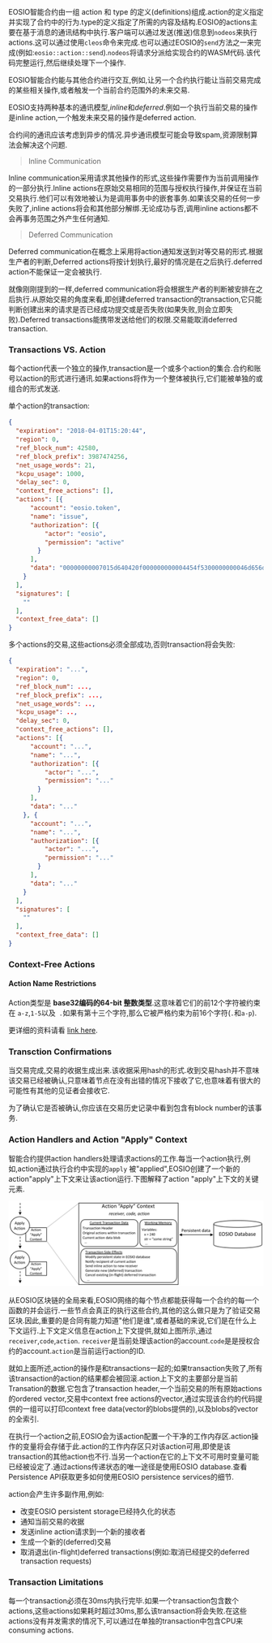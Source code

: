  EOSIO智能合约由一组 action 和 type 的定义(definitions)组成.action的定义指定并实现了合约中的行为.type的定义指定了所需的内容及结构.EOSIO的actions主要在基于消息的通讯结构中执行.客户端可以通过发送(推送)信息到`nodeos`来执行actions.这可以通过使用`cleos`命令来完成.也可以通过EOSIO的`send`方法之一来完成(例如:`eosio::action::send`).`nodeos`将请求分派给实现合约的WASM代码.该代码完整运行,然后继续处理下一个操作.

EOSIO智能合约能与其他合约进行交互,例如,让另一个合约执行能让当前交易完成的某些相关操作,或者触发一个当前合约范围外的未来交易.

EOSIO支持两种基本的通讯模型,*inline*和*deferred*.例如一个执行当前交易的操作是inline action,一个触发未来交易的操作是deferred action.

合约间的通讯应该考虑到异步的情况.异步通讯模型可能会导致spam,资源限制算法会解决这个问题.





> Inline Communication

Inline communication采用请求其他操作的形式,这些操作需要作为当前调用操作的一部分执行.Inline actions在原始交易相同的范围与授权执行操作,并保证在当前交易执行.他们可以有效地被认为是调用事务中的嵌套事务.如果该交易的任何一步失败了,inline actions将会和其他部分解绑.无论成功与否,调用inline actions都不会再事务范围之外产生任何通知.



> Deferred Communication

Deferred communication在概念上采用将action通知发送到对等交易的形式.根据生产者的判断,Deferred actions将按计划执行,最好的情况是在之后执行.deferred action不能保证一定会被执行.

就像刚刚提到的一样,deferred communication将会根据生产者的判断被安排在之后执行.从原始交易的角度来看,即创建deferred transaction的transaction,它只能判断创建出来的请求是否已经成功提交或是否失败(如果失败,则会立即失败).Deferred transactions能携带发送给他们的权限.交易能取消deferred transaction.



### Transactions VS. Action

每个action代表一个独立的操作,transaction是一个或多个action的集合.合约和账号以action的形式进行通讯.如果actions将作为一个整体被执行,它们能被单独的或组合的形式发送.

单个action的transaction:

```json
{
  "expiration": "2018-04-01T15:20:44",
  "region": 0,
  "ref_block_num": 42580,
  "ref_block_prefix": 3987474256,
  "net_usage_words": 21,
  "kcpu_usage": 1000,
  "delay_sec": 0,
  "context_free_actions": [],
  "actions": [{
      "account": "eosio.token",
      "name": "issue",
      "authorization": [{
          "actor": "eosio",
          "permission": "active"
        }
      ],
      "data": "00000000007015d640420f000000000004454f5300000000046d656d6f"
    }
  ],
  "signatures": [
    ""
  ],
  "context_free_data": []
}
```

多个actions的交易,这些actions必须全部成功,否则transaction将会失败:

```json
{
  "expiration": "...",
  "region": 0,
  "ref_block_num": ...,
  "ref_block_prefix": ...,
  "net_usage_words": ..,
  "kcpu_usage": ..,
  "delay_sec": 0,
  "context_free_actions": [],
  "actions": [{
      "account": "...",
      "name": "...",
      "authorization": [{
          "actor": "...",
          "permission": "..."
        }
      ],
      "data": "..."
    }, {
      "account": "...",
      "name": "...",
      "authorization": [{
          "actor": "...",
          "permission": "..."
        }
      ],
      "data": "..."
    }
  ],
  "signatures": [
    ""
  ],
  "context_free_data": []
}
```



### Context-Free Actions

#### Action Name Restrictions

Action类型是 **base32编码的64-bit 整数类型**.这意味着它们的前12个字符被约束在 `a-z`,`1-5`以及` .`如果有第十三个字符,那么它被严格约束为前16个字符(`.`和`a-p`).

更详细的资料请看 [link here](https://developers.eos.io/eosio-cpp/docs/communication-model).



### Transction Confirmations

当交易完成,交易的收据生成出来.该收据采用hash的形式.收到交易hash并不意味该交易已经被确认,只意味着节点在没有出错的情况下接收了它,也意味着有很大的可能性有其他的见证者会接收它.

为了确认它是否被确认,你应该在交易历史记录中看到包含有block number的该事务.



### Action Handlers and Action "Apply" Context

智能合约提供action handlers处理请求actions的工作.每当一个action执行,例如,action通过执行合约中实现的`apply` 被"applied",EOSIO创建了一个新的action"apply"上下文来让该action运行.下图解释了action "apply"上下文的关键元素.

![6d71afc-action-apply-context-diagram](img/6d71afc-action-apply-context-diagram.png)

从EOSIO区块链的全局来看,EOSIO网络的每个节点都能获得每一个合约的每一个函数的并会运行.一些节点会真正的执行这些合约,其他的这么做只是为了验证交易区块.因此,重要的是合同有能力知道"他们是谁",或者基础的来说,它们是在什么上下文运行.上下文定义信息在action上下文提供,就如上图所示,通过`receiver`,`code`,`action`. `receiver`是当前处理该action的account.`code`是是授权合约的account.`action`是当前运行action的ID.

就如上面所述,action的操作是和transactions一起的;如果transaction失败了,所有该transaction的action的结果都会被回滚.action上下文的主要部分是当前Transation的数据.它包含了transaction header,一个当前交易的所有原始actions的ordered vector,交易中context free actions的vector,通过实现该合约的代码提供的一组可以打印context free data(vector的blobs提供的),以及blobs的vector的全索引.

在执行一个action之前,EOSIO会为该action配置一个干净的工作内存区.action操作的变量将会存储于此.action的工作内存区只对该action可用,即使是该transaction的其他action也不行.当另一个action在它的上下文不可用时变量可能已经被设定了.通过actions传递状态的唯一途径是使用EOSIO database.查看Persistence API获取更多如何使用EOSIO persistence services的细节.

action会产生许多副作用,例如:

* 改变EOSIO persistent storage已经持久化的状态
* 通知当前交易的收据
* 发送inline action请求到一个新的接收者
* 生成一个新的(deferred)交易
* 取消退出(in-flight)deferred transactions(例如:取消已经提交的deferred transaction requests)



### Transaction Limitations

每一个transaction必须在30ms内执行完毕.如果一个transaction包含数个actions,这些actions如果耗时超过30ms,那么该transaction将会失败.在这些actions没有并发需求的情况下,可以通过在单独的transaction中包含CPU来consuming actions.



 











